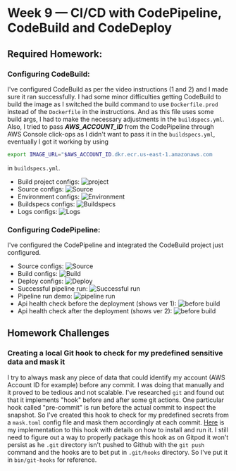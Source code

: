 # Week 9 — CI/CD with CodePipeline, CodeBuild and CodeDeploy
## Required Homework:
### Configuring CodeBuild:
I've configured CodeBuild as per the video instructions (1 and 2) and I made sure it ran successfully. I had some minor difficulties getting CodeBuild to build the image as I switched the build command to use `Dockerfile.prod` instead of the `Dockerfile` in the instructions. And as this file uses some build args, I had to make the necessary adjustments in the `buildspecs.yml`. Also, I tried to pass ***AWS_ACCOUNT_ID*** from the CodePipeline through AWS Console click-ops as I didn't want to pass it in the `buildspecs.yml`, eventually I got it working by using 
```sh
export IMAGE_URL="$AWS_ACCOUNT_ID.dkr.ecr.us-east-1.amazonaws.com
``` 
in `buildspecs.yml`.
* Build project configs:
![project](assests/week09/hwreq-0101-codebuild-config.png)
* Source configs:
![Source](assests/week09/hwreq-0102-codebuild-config-source.png)
* Environment configs:
![Environment](assests/week09/hwreq-0103-codebuild-config-env.png)
* Buildspecs configs:
![Buildspecs](assests/week09/hwreq-0104-codebuild-config-buildspec.png)
* Logs configs:
![Logs](assests/week09/hwreq-0105-codebuild-config-logs.png)
### Configuring CodePipeline:
I've configured the CodePipeline and integrated the CodeBuild project just configured.  
* Source configs:
![Source](assests/week09/hwreq-0201-codepipline-config-source.png)
* Build configs:
![Build](assests/week09/hwreq-0202-codepipline-config-build.png)
* Deploy configs:
![Deploy](assests/week09/hwreq-0203-codepipline-config-deploy.png)
* Successful pipeline run:
![Successful run](assests/week09/hwreq-0204-successful-deployment.png)
* Pipeline run demo:
![pipeline run](assests/week09/hwreq-0207-codepipeline-demo.gif)
* Api health check before the deployment (shows ver 1):
![before build](assests/week09/hwreq-0205-before-deployment.png)
* Api health check after the deployment (shows ver 2):
![before build](assests/week09/hwreq-0206-after-deployment.png)

## Homework Challenges
### Creating a local Git hook to check for my predefined sensitive data and mask it
I try to always mask any piece of data that could identify my account (AWS Account ID for example) before any commit. I was doing that manually and it proved to be tedious and not scalable. I've researched `git` and found out that it implements "hook" before and after some git actions. One particular hook called "pre-commit" is run before the actual commit to inspect the snapshot. So I've created this hook to check for my predefined secrets from a `mask.toml` config file and mask them accordingly at each commit. [Here](https://github.com/FadyGrAb/portfolio/tree/main/misc/git/pre-commit-hook-mask-data) is my implementation to this hook with details on how to install and run it. I still need to figure out a way to properly package this hook as on Gitpod it won't persist as he `.git` directory isn't pushed to Github with the `git push` command and the hooks are to bet put in `.git/hooks` directory. So I've put it in `bin/git-hooks` for reference.
